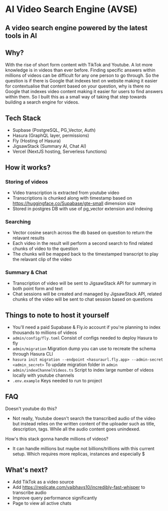 # AI Video Search Engine (AVSE)

## A video search engine powered by the latest tools in AI

## Why?
With the rise of short form content with TikTok and Youtube. A lot more knowledge is in videos than ever before. Finding specific answers within millions of videos can be difficult for any one person to go through. So the question is if there is Google that indexes text on website making it easier for contextualise that content based on your question, why is there no Google that indexes video content making it easier for users to find answers within them. So I built this as a small way of taking that step towards building a search engine for videos.

## Tech Stack
- Supbase (PostgreSQL, PG_Vector, Auth)
- Hasura (GraphQL layer, permissions)
- Fly (Hosting of Hasura)
- JigsawStack (Summary AI, Chat AI)
- Vercel (NextJS hosting, Serverless functions)

## How it works?

### Storing of videos
- Video transcription is extracted from youtube video
- Transcriptions is chunked along with timestamp based on https://huggingface.co/Supabase/gte-small dimension size
- Stored in postgres DB with use of pg_vector extension and indexing

### Searching
- Vector cosine search across the db based on question to return the relavant results
- Each video in the result will perform a second search to find related chunks of video to the question
- The chunks will be mapped back to the timestamped transcript to play the relavant clip of the video

### Summary & Chat
- Transcription of video will be sent to JigsawStack API for summary in both point form and text
- Chat sessions will be created and managed by JigsawStack API, related chunks of the video will be sent to chat session based on questions

## Things to note to host it yourself
- You'll need a paid Supabase & Fly.io account if you're planning to index thousands to millions of videos
- `admin/config/fly.toml` Consist of configs needed to deploy Hasura to fly
- `admin/migration` Migration dump you can use to recreate the schema through Hasura CLI
- `hasura init migration --endpoint <hasuraurl.fly.app> --admin-secret <admin_secret>` To update migration folder in `admin`
- `admin/indexChannelVideos.ts` Script to index large number of videos locally with youtube channels
- `.env.example` Keys needed to run to project


## FAQ
Doesn't youtube do this?
- Not really, Youtube doesn't search the transcribed audio of the video but instead relies on the written content of the uploader such as title, description, tags. While all the audio content goes unindexed.

How's this stack gonna handle millions of videos?
- It can handle millions but maybe not billions/trillions with this current setup. Which requires more replicas, instances and especially $

## What's next?
- Add TikTok as a video source
- Add https://replicate.com/vaibhavs10/incredibly-fast-whisper to transcribe audio
- Improve query performance significantly
- Page to view all active chats